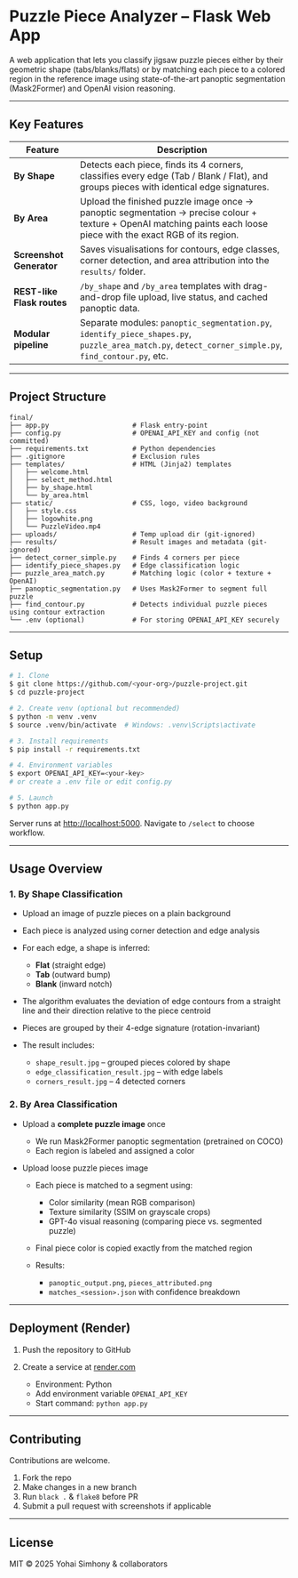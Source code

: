 # Puzzle Piece Analyzer – Flask Web App

A web application that lets you classify jigsaw puzzle pieces either by their geometric shape (tabs/blanks/flats) or by matching each piece to a colored region in the reference image using state-of-the-art panoptic segmentation (Mask2Former) and OpenAI vision reasoning.

---

## Key Features

| Feature                    | Description                                                                                                                                                          |
| -------------------------- | -------------------------------------------------------------------------------------------------------------------------------------------------------------------- |
| **By Shape**               | Detects each piece, finds its 4 corners, classifies every edge (Tab / Blank / Flat), and groups pieces with identical edge signatures.                               |
| **By Area**                | Upload the finished puzzle image once → panoptic segmentation → precise colour + texture + OpenAI matching paints each loose piece with the exact RGB of its region. |
| **Screenshot Generator**   | Saves visualisations for contours, edge classes, corner detection, and area attribution into the `results/` folder.                                                  |
| **REST-like Flask routes** | `/by_shape` and `/by_area` templates with drag-and-drop file upload, live status, and cached panoptic data.                                                          |
| **Modular pipeline**       | Separate modules: `panoptic_segmentation.py`, `identify_piece_shapes.py`, `puzzle_area_match.py`, `detect_corner_simple.py`, `find_contour.py`, etc.                 |

---

## Project Structure

```
final/
├── app.py                     # Flask entry-point
├── config.py                  # OPENAI_API_KEY and config (not committed)
├── requirements.txt           # Python dependencies
├── .gitignore                 # Exclusion rules
├── templates/                 # HTML (Jinja2) templates
│   ├── welcome.html
│   ├── select_method.html
│   ├── by_shape.html
│   └── by_area.html
├── static/                    # CSS, logo, video background
│   ├── style.css
│   ├── logowhite.png
│   └── PuzzleVideo.mp4
├── uploads/                   # Temp upload dir (git-ignored)
├── results/                   # Result images and metadata (git-ignored)
├── detect_corner_simple.py    # Finds 4 corners per piece
├── identify_piece_shapes.py   # Edge classification logic
├── puzzle_area_match.py       # Matching logic (color + texture + OpenAI)
├── panoptic_segmentation.py   # Uses Mask2Former to segment full puzzle
├── find_contour.py            # Detects individual puzzle pieces using contour extraction
└── .env (optional)            # For storing OPENAI_API_KEY securely
```

---

## Setup

```bash
# 1. Clone
$ git clone https://github.com/<your-org>/puzzle-project.git
$ cd puzzle-project

# 2. Create venv (optional but recommended)
$ python -m venv .venv
$ source .venv/bin/activate  # Windows: .venv\Scripts\activate

# 3. Install requirements
$ pip install -r requirements.txt

# 4. Environment variables
$ export OPENAI_API_KEY=<your-key>
# or create a .env file or edit config.py

# 5. Launch
$ python app.py
```

Server runs at [http://localhost:5000](http://localhost:5000). Navigate to `/select` to choose workflow.

---

## Usage Overview

### 1. By Shape Classification

* Upload an image of puzzle pieces on a plain background
* Each piece is analyzed using corner detection and edge analysis
* For each edge, a shape is inferred:

  * **Flat** (straight edge)
  * **Tab** (outward bump)
  * **Blank** (inward notch)
* The algorithm evaluates the deviation of edge contours from a straight line and their direction relative to the piece centroid
* Pieces are grouped by their 4-edge signature (rotation-invariant)
* The result includes:

  * `shape_result.jpg` – grouped pieces colored by shape
  * `edge_classification_result.jpg` – with edge labels
  * `corners_result.jpg` – 4 detected corners

### 2. By Area Classification

* Upload a **complete puzzle image** once

  * We run Mask2Former panoptic segmentation (pretrained on COCO)
  * Each region is labeled and assigned a color
* Upload loose puzzle pieces image

  * Each piece is matched to a segment using:

    * Color similarity (mean RGB comparison)
    * Texture similarity (SSIM on grayscale crops)
    * GPT-4o visual reasoning (comparing piece vs. segmented puzzle)
  * Final piece color is copied exactly from the matched region
  * Results:

    * `panoptic_output.png`, `pieces_attributed.png`
    * `matches_<session>.json` with confidence breakdown

---

## Deployment (Render)

1. Push the repository to GitHub
2. Create a service at [render.com](https://render.com)

   * Environment: Python
   * Add environment variable `OPENAI_API_KEY`
   * Start command: `python app.py`

---

## Contributing

Contributions are welcome.

1. Fork the repo
2. Make changes in a new branch
3. Run `black .` & `flake8` before PR
4. Submit a pull request with screenshots if applicable

---

## License

MIT © 2025 Yohai Simhony & collaborators
